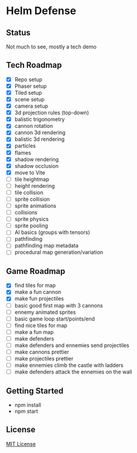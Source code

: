 # Helm Defense

## Status

Not much to see, mostly a tech demo

## Tech Roadmap

- [x] Repo setup
- [x] Phaser setup
- [x] Tiled setup
- [x] scene setup
- [x] camera setup
- [x] 3d projection rules (top-down)
- [x] balistic trigonometry
- [x] cannon rotation
- [x] cannon 3d rendering
- [x] balistic 3d rendering
- [x] particles
- [x] flames
- [x] shadow rendering
- [x] shadow occlusion
- [x] move to Vite
- [ ] tile heightmap
- [ ] height rendering
- [ ] tile collision
- [ ] sprite collision
- [ ] sprite animations
- [ ] collisions
- [ ] sprite physics
- [ ] sprite pooling
- [ ] AI basics (groups with tensors)
- [ ] pathfinding
- [ ] pathfinding map metadata
- [ ] procedural map generation/variation

## Game Roadmap

- [x] find tiles for map
- [x] make a fun cannon
- [x] make fun projectiles
- [ ] basic good first map with 3 cannons
- [ ] ennemy animated sprites
- [ ] basic game loop start/points/end
- [ ] find nice tiles for map
- [ ] make a fun map
- [ ] make defenders
- [ ] make defenders and ennemies send projectiles
- [ ] make cannons prettier
- [ ] make projectiles prettier
- [ ] make ennemies climb the castle with ladders
- [ ] make defenders attack the ennemies on the wall

## Getting Started

- npm install
- npm start

## License

[MIT License](https://github.com/ourcade/phaser3-vite-template/blob/master/LICENSE)
